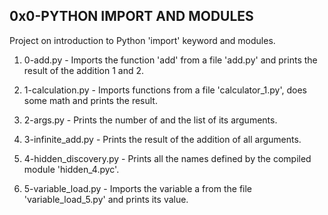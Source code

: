 ## 0x0-PYTHON IMPORT AND MODULES

Project on introduction to Python 'import' keyword and modules.

1. 0-add.py - Imports the function 'add' from a file 'add.py' and prints the
	result of the addition 1 and 2.

2. 1-calculation.py - Imports functions from a file 'calculator_1.py', does
	some math and prints the result.

3. 2-args.py - Prints the number of and the list of its arguments.

4. 3-infinite_add.py - Prints the result of the addition of all arguments.

5. 4-hidden_discovery.py - Prints all the names defined by the compiled module
	'hidden_4.pyc'.

6. 5-variable_load.py - Imports the variable a from the file
		'variable_load_5.py' and prints its value.
